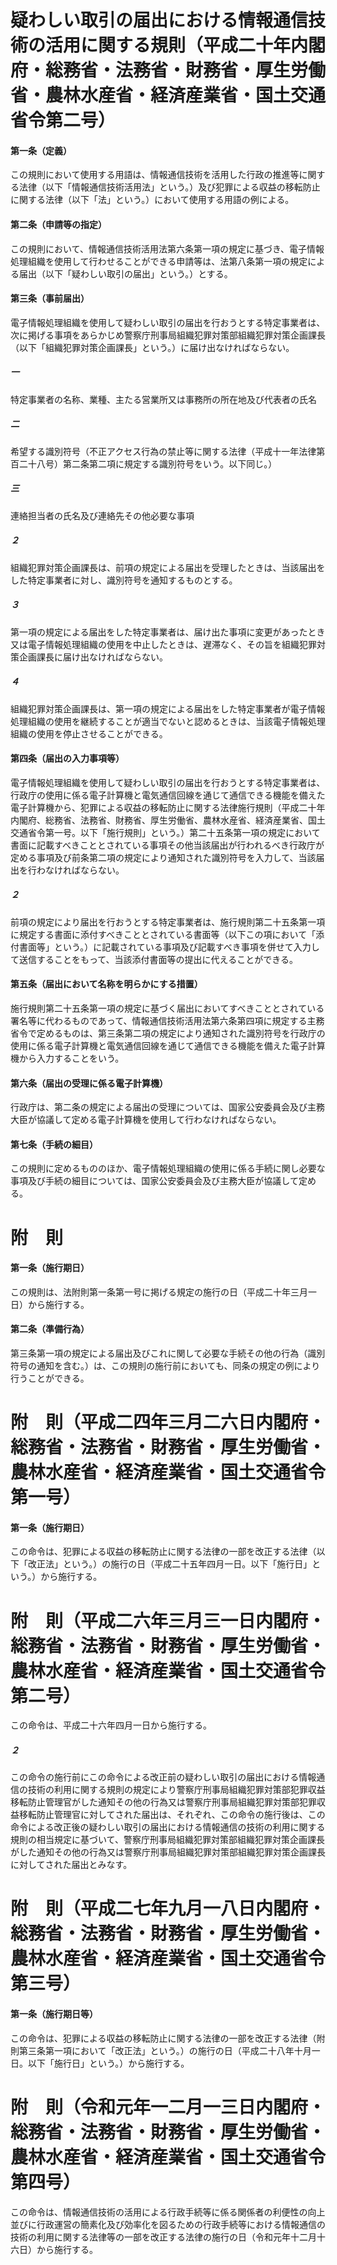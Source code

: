 # 疑わしい取引の届出における情報通信技術の活用に関する規則（平成二十年内閣府・総務省・法務省・財務省・厚生労働省・農林水産省・経済産業省・国土交通省令第二号）
#### 第一条（定義）
この規則において使用する用語は、情報通信技術を活用した行政の推進等に関する法律（以下「情報通信技術活用法」という。）及び犯罪による収益の移転防止に関する法律（以下「法」という。）において使用する用語の例による。
#### 第二条（申請等の指定）
この規則において、情報通信技術活用法第六条第一項の規定に基づき、電子情報処理組織を使用して行わせることができる申請等は、法第八条第一項の規定による届出（以下「疑わしい取引の届出」という。）とする。
#### 第三条（事前届出）
電子情報処理組織を使用して疑わしい取引の届出を行おうとする特定事業者は、次に掲げる事項をあらかじめ警察庁刑事局組織犯罪対策部組織犯罪対策企画課長（以下「組織犯罪対策企画課長」という。）に届け出なければならない。
##### 一
特定事業者の名称、業種、主たる営業所又は事務所の所在地及び代表者の氏名
##### 二
希望する識別符号（不正アクセス行為の禁止等に関する法律（平成十一年法律第百二十八号）第二条第二項に規定する識別符号をいう。以下同じ。）
##### 三
連絡担当者の氏名及び連絡先その他必要な事項
##### ２
組織犯罪対策企画課長は、前項の規定による届出を受理したときは、当該届出をした特定事業者に対し、識別符号を通知するものとする。
##### ３
第一項の規定による届出をした特定事業者は、届け出た事項に変更があったとき又は電子情報処理組織の使用を中止したときは、遅滞なく、その旨を組織犯罪対策企画課長に届け出なければならない。
##### ４
組織犯罪対策企画課長は、第一項の規定による届出をした特定事業者が電子情報処理組織の使用を継続することが適当でないと認めるときは、当該電子情報処理組織の使用を停止させることができる。
#### 第四条（届出の入力事項等）
電子情報処理組織を使用して疑わしい取引の届出を行おうとする特定事業者は、行政庁の使用に係る電子計算機と電気通信回線を通じて通信できる機能を備えた電子計算機から、犯罪による収益の移転防止に関する法律施行規則（平成二十年内閣府、総務省、法務省、財務省、厚生労働省、農林水産省、経済産業省、国土交通省令第一号。以下「施行規則」という。）第二十五条第一項の規定において書面に記載すべきこととされている事項その他当該届出が行われるべき行政庁が定める事項及び前条第二項の規定により通知された識別符号を入力して、当該届出を行わなければならない。
##### ２
前項の規定により届出を行おうとする特定事業者は、施行規則第二十五条第一項に規定する書面に添付すべきこととされている書面等（以下この項において「添付書面等」という。）に記載されている事項及び記載すべき事項を併せて入力して送信することをもって、当該添付書面等の提出に代えることができる。
#### 第五条（届出において名称を明らかにする措置）
施行規則第二十五条第一項の規定に基づく届出においてすべきこととされている署名等に代わるものであって、情報通信技術活用法第六条第四項に規定する主務省令で定めるものは、第三条第二項の規定により通知された識別符号を行政庁の使用に係る電子計算機と電気通信回線を通じて通信できる機能を備えた電子計算機から入力することをいう。
#### 第六条（届出の受理に係る電子計算機）
行政庁は、第二条の規定による届出の受理については、国家公安委員会及び主務大臣が協議して定める電子計算機を使用して行わなければならない。
#### 第七条（手続の細目）
この規則に定めるもののほか、電子情報処理組織の使用に係る手続に関し必要な事項及び手続の細目については、国家公安委員会及び主務大臣が協議して定める。
# 附　則
#### 第一条（施行期日）
この規則は、法附則第一条第一号に掲げる規定の施行の日（平成二十年三月一日）から施行する。
#### 第二条（準備行為）
第三条第一項の規定による届出及びこれに関して必要な手続その他の行為（識別符号の通知を含む。）は、この規則の施行前においても、同条の規定の例により行うことができる。
# 附　則（平成二四年三月二六日内閣府・総務省・法務省・財務省・厚生労働省・農林水産省・経済産業省・国土交通省令第一号）
#### 第一条（施行期日）
この命令は、犯罪による収益の移転防止に関する法律の一部を改正する法律（以下「改正法」という。）の施行の日（平成二十五年四月一日。以下「施行日」という。）から施行する。
# 附　則（平成二六年三月三一日内閣府・総務省・法務省・財務省・厚生労働省・農林水産省・経済産業省・国土交通省令第二号）
この命令は、平成二十六年四月一日から施行する。
##### ２
この命令の施行前にこの命令による改正前の疑わしい取引の届出における情報通信の技術の利用に関する規則の規定により警察庁刑事局組織犯罪対策部犯罪収益移転防止管理官がした通知その他の行為又は警察庁刑事局組織犯罪対策部犯罪収益移転防止管理官に対してされた届出は、それぞれ、この命令の施行後は、この命令による改正後の疑わしい取引の届出における情報通信の技術の利用に関する規則の相当規定に基づいて、警察庁刑事局組織犯罪対策部組織犯罪対策企画課長がした通知その他の行為又は警察庁刑事局組織犯罪対策部組織犯罪対策企画課長に対してされた届出とみなす。
# 附　則（平成二七年九月一八日内閣府・総務省・法務省・財務省・厚生労働省・農林水産省・経済産業省・国土交通省令第三号）
#### 第一条（施行期日等）
この命令は、犯罪による収益の移転防止に関する法律の一部を改正する法律（附則第三条第一項において「改正法」という。）の施行の日（平成二十八年十月一日。以下「施行日」という。）から施行する。
# 附　則（令和元年一二月一三日内閣府・総務省・法務省・財務省・厚生労働省・農林水産省・経済産業省・国土交通省令第四号）
この命令は、情報通信技術の活用による行政手続等に係る関係者の利便性の向上並びに行政運営の簡素化及び効率化を図るための行政手続等における情報通信の技術の利用に関する法律等の一部を改正する法律の施行の日（令和元年十二月十六日）から施行する。
